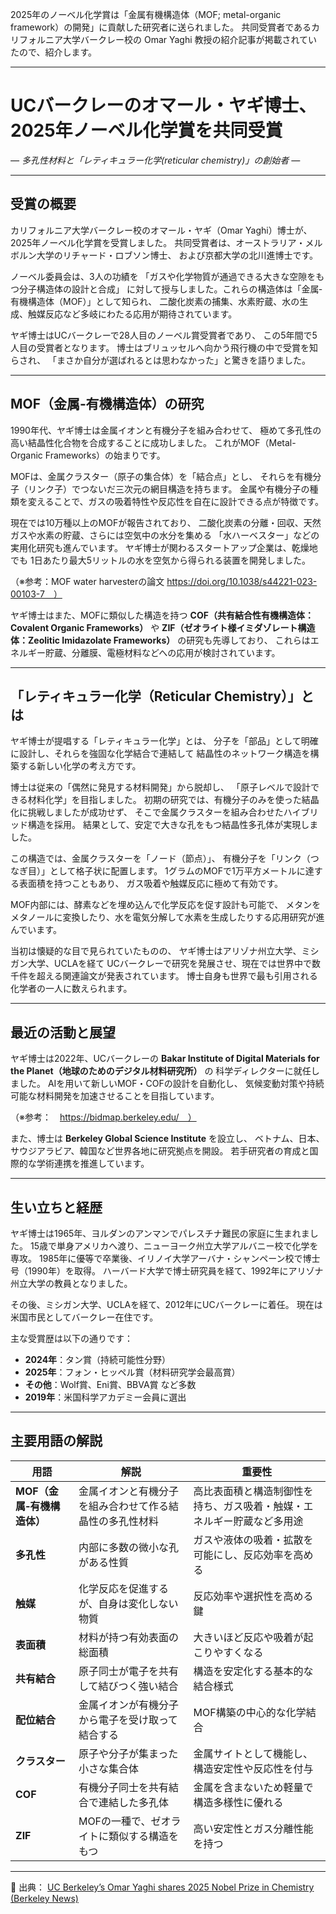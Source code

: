 2025年のノーベル化学賞は「金属有機構造体（MOF; metal-organic framework）の開発」に貢献した研究者に送られました。
共同受賞者であるカリフォルニア大学バークレー校の Omar Yaghi 教授の紹介記事が掲載されていたので、紹介します。

---

# UCバークレーのオマール・ヤギ博士、2025年ノーベル化学賞を共同受賞

*― 多孔性材料と「レティキュラー化学(reticular chemistry)」の創始者 ―*

---

## 受賞の概要

カリフォルニア大学バークレー校のオマール・ヤギ（Omar Yaghi）博士が、
2025年ノーベル化学賞を受賞しました。
共同受賞者は、オーストラリア・メルボルン大学のリチャード・ロブソン博士、
および京都大学の北川進博士です。

ノーベル委員会は、3人の功績を
「ガスや化学物質が通過できる大きな空隙をもつ分子構造体の設計と合成」
に対して授与しました。これらの構造体は「金属‐有機構造体（MOF）」として知られ、
二酸化炭素の捕集、水素貯蔵、水の生成、触媒反応など多岐にわたる応用が期待されています。

ヤギ博士はUCバークレーで28人目のノーベル賞受賞者であり、
この5年間で5人目の受賞者となります。
博士はブリュッセルへ向かう飛行機の中で受賞を知らされ、
「まさか自分が選ばれるとは思わなかった」と驚きを語りました。

---

## MOF（金属‐有機構造体）の研究

1990年代、ヤギ博士は金属イオンと有機分子を組み合わせて、
極めて多孔性の高い結晶性化合物を合成することに成功しました。
これがMOF（Metal-Organic Frameworks）の始まりです。

MOFは、金属クラスター（原子の集合体）を「結合点」とし、
それらを有機分子（リンク子）でつないだ三次元の網目構造を持ちます。
金属や有機分子の種類を変えることで、ガスの吸着特性や反応性を自在に設計できる点が特徴です。

現在では10万種以上のMOFが報告されており、
二酸化炭素の分離・回収、天然ガスや水素の貯蔵、さらには空気中の水分を集める
「水ハーベスター」などの実用化研究も進んでいます。
ヤギ博士が関わるスタートアップ企業は、乾燥地でも
1日あたり最大5リットルの水を空気から得られる装置を開発しました。

（※参考：MOF water harvesterの論文  https://doi.org/10.1038/s44221-023-00103-7　）

ヤギ博士はまた、MOFに類似した構造を持つ
**COF（共有結合性有機構造体：Covalent Organic Frameworks）** や
**ZIF（ゼオライト様イミダゾレート構造体：Zeolitic Imidazolate Frameworks）** の研究も先導しており、
これらはエネルギー貯蔵、分離膜、電極材料などへの応用が検討されています。

---

## 「レティキュラー化学（Reticular Chemistry）」とは

ヤギ博士が提唱する「レティキュラー化学」とは、
分子を「部品」として明確に設計し、それらを強固な化学結合で連結して
結晶性のネットワーク構造を構築する新しい化学の考え方です。

博士は従来の「偶然に発見する材料開発」から脱却し、
「原子レベルで設計できる材料化学」を目指しました。
初期の研究では、有機分子のみを使った結晶化に挑戦しましたが成功せず、
そこで金属クラスターを組み合わせたハイブリッド構造を採用。
結果として、安定で大きな孔をもつ結晶性多孔体が実現しました。

この構造では、金属クラスターを「ノード（節点）」、
有機分子を「リンク（つなぎ目）」として格子状に配置します。
1グラムのMOFで1万平方メートルに達する表面積を持つこともあり、
ガス吸着や触媒反応に極めて有効です。

MOF内部には、酵素などを埋め込んで化学反応を促す設計も可能で、
メタンをメタノールに変換したり、水を電気分解して水素を生成したりする応用研究が進んでいます。

当初は懐疑的な目で見られていたものの、
ヤギ博士はアリゾナ州立大学、ミシガン大学、UCLAを経て
UCバークレーで研究を発展させ、現在では世界中で数千件を超える関連論文が発表されています。
博士自身も世界で最も引用される化学者の一人に数えられます。

---

## 最近の活動と展望

ヤギ博士は2022年、UCバークレーの
**Bakar Institute of Digital Materials for the Planet（地球のためのデジタル材料研究所）** の
科学ディレクターに就任しました。
AIを用いて新しいMOF・COFの設計を自動化し、
気候変動対策や持続可能な材料開発を加速させることを目指しています。

（※参考：　https://bidmap.berkeley.edu/　）

また、博士は **Berkeley Global Science Institute** を設立し、
ベトナム、日本、サウジアラビア、韓国など世界各地に研究拠点を開設。
若手研究者の育成と国際的な学術連携を推進しています。

---

## 生い立ちと経歴

ヤギ博士は1965年、ヨルダンのアンマンでパレスチナ難民の家庭に生まれました。
15歳で単身アメリカへ渡り、ニューヨーク州立大学アルバニー校で化学を専攻。
1985年に優等で卒業後、イリノイ大学アーバナ・シャンペーン校で博士号（1990年）を取得。
ハーバード大学で博士研究員を経て、1992年にアリゾナ州立大学の教員となりました。

その後、ミシガン大学、UCLAを経て、2012年にUCバークレーに着任。
現在は米国市民としてバークレー在住です。

主な受賞歴は以下の通りです：

* **2024年**：タン賞（持続可能性分野）
* **2025年**：フォン・ヒッペル賞（材料研究学会最高賞）
* **その他**：Wolf賞、Eni賞、BBVA賞 など多数
* **2019年**：米国科学アカデミー会員に選出

---

## 主要用語の解説

| 用語                | 解説                           | 重要性                                 |
| ----------------- | ---------------------------- | ----------------------------------- |
| **MOF（金属‐有機構造体）** | 金属イオンと有機分子を組み合わせて作る結晶性の多孔性材料 | 高比表面積と構造制御性を持ち、ガス吸着・触媒・エネルギー貯蔵など多用途 |
| **多孔性**           | 内部に多数の微小な孔がある性質              | ガスや液体の吸着・拡散を可能にし、反応効率を高める           |
| **触媒**            | 化学反応を促進するが、自身は変化しない物質        | 反応効率や選択性を高める鍵                       |
| **表面積**           | 材料が持つ有効表面の総面積                | 大きいほど反応や吸着が起こりやすくなる                 |
| **共有結合**          | 原子同士が電子を共有して結びつく強い結合         | 構造を安定化する基本的な結合様式                    |
| **配位結合**          | 金属イオンが有機分子から電子を受け取って結合する     | MOF構築の中心的な化学結合                      |
| **クラスター**         | 原子や分子が集まった小さな集合体             | 金属サイトとして機能し、構造安定性や反応性を付与            |
| **COF**           | 有機分子同士を共有結合で連結した多孔体          | 金属を含まないため軽量で構造多様性に優れる               |
| **ZIF**           | MOFの一種で、ゼオライトに類似する構造をもつ      | 高い安定性とガス分離性能を持つ                     |

---

📎 出典：
[UC Berkeley’s Omar Yaghi shares 2025 Nobel Prize in Chemistry (Berkeley News)](https://news.berkeley.edu/2025/10/08/uc-berkeleys-omar-yaghi-shares-2025-nobel-prize-in-chemistry/)

